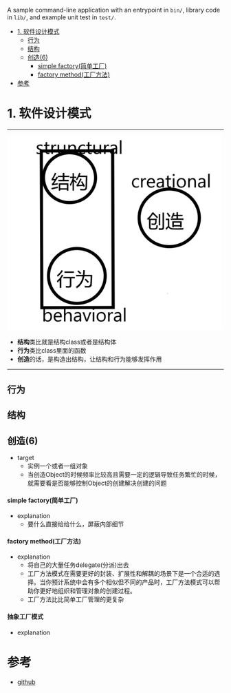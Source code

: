 A sample command-line application with an entrypoint in `bin/`, library code
in `lib/`, and example unit test in `test/`.

<!-- TOC -->

- [1. 软件设计模式](#1-软件设计模式)
    - [行为](#行为)
    - [结构](#结构)
    - [创造(6)](#创造6)
        - [simple factory(简单工厂)](#simple-factory简单工厂)
        - [factory method(工厂方法)](#factory-method工厂方法)
- [参考](#参考)

<!-- /TOC -->

# 1. 软件设计模式
---
<img src="./lib/assets/images/three_type.png" style="width:500px"/>

- **结构**类比就是结构class或者是结构体
- **行为**类比class里面的函数
- **创造**的话，是构造出结构，让结构和行为能够发挥作用
---

## 行为

## 结构

## 创造(6)
- target
    - 实例一个或者一组对象
    - 当创造Object的时候频率比较高且需要一定的逻辑导致任务繁忙的时候，就需要看是否能够控制Object的创建解决创建的问题
#### simple factory(简单工厂)
- explanation
    - 要什么直接给给什么，屏蔽内部细节

#### factory method(工厂方法)
- explanation
    - 将自己的大量任务delegate(分派)出去
    - 工厂方法模式在需要更好的封装、扩展性和解耦的场景下是一个合适的选择。当你预计系统中会有多个相似但不同的产品时，工厂方法模式可以帮助你更好地组织和管理对象的创建过程。
    - 工厂方法比比简单工厂管理的更复杂

#### 抽象工厂模式
- explanation




# 参考
-  [github](https://github.com/kamranahmedse/design-patterns-for-humans?tab=readme-ov-file#creational-design-patterns)
